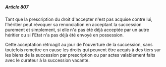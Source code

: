 ##### Article 807

Tant que la prescription du droit d'accepter n'est pas acquise contre lui, l'héritier peut révoquer sa renonciation en acceptant la succession purement et simplement, si elle n'a pas été déjà acceptée par un autre héritier ou si l'Etat n'a pas déjà été envoyé en possession.

Cette acceptation rétroagit au jour de l'ouverture de la succession, sans toutefois remettre en cause les droits qui peuvent être acquis à des tiers sur les biens de la succession par prescription ou par actes valablement faits avec le curateur à la succession vacante.

